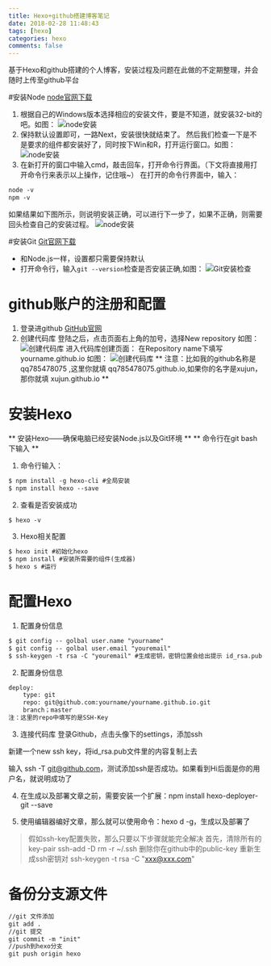 ```yaml
---
title: Hexo+github搭建博客笔记
date: 2018-02-28 11:48:43
tags: [hexo] 
categories: hexo
comments: false
---
```

基于Hexo和github搭建的个人博客，安装过程及问题在此做的不定期整理，并会随时上传至github平台
<!--more-->

#安装Node
[node官网下载](http://nodejs.cn/)

1. 根据自己的Windows版本选择相应的安装文件，要是不知道，就安装32-bit的吧。如图：
![node安装](http://ww3.sinaimg.cn/large/9fe4afa0gw1faljhotcr1j20dv0atq4u.jpg)
2. 保持默认设置即可，一路Next，安装很快就结束了。 然后我们检查一下是不是要求的组件都安装好了，同时按下Win和R，打开运行窗口。如图：
![node安装](http://ww3.sinaimg.cn/large/9fe4afa0gw1faljikc6nbj20bh06l3z7.jpg)
3. 在新打开的窗口中输入cmd，敲击回车，打开命令行界面。（下文将直接用打开命令行来表示以上操作，记住哦~） 在打开的命令行界面中，输入：
``` html
node -v
npm -v
```
如果结果如下图所示，则说明安装正确，可以进行下一步了，如果不正确，则需要回头检查自己的安装过程。
![node安装](http://ww4.sinaimg.cn/large/9fe4afa0gw1faljiuibwdj20it0cb3zd.jpg)



#安装Git
[Git官网下载](https://git-scm.com/downloads)

* 和Node.js一样，设置都只需要保持默认
* 打开命令行，输入<code>git --version</code>检查是否安装正确,如图：
![Git安装检查](http://ww2.sinaimg.cn/large/9fe4afa0gw1faljp87tpkj20it0cbdgo.jpg)

# github账户的注册和配置

1. 登录进github [GitHub官网](https://github.com/)
2. 创建代码库
 登陆之后，点击页面右上角的加号，选择New repository 如图：
![创建代码库](http://ww2.sinaimg.cn/large/9fe4afa0gw1faljww56v8j20ci0a975c.jpg)
 进入代码库创建页面：
在Repository name下填写 yourname.github.io 如图：
![创建代码库](http://ww4.sinaimg.cn/large/9fe4afa0gw1faljv7hoqhj20p40fz0vo.jpg)
** 注意：比如我的github名称是qq785478075 ,这里你就填 qq785478075.github.io,如果你的名字是xujun，那你就填 xujun.github.io **

# 安装Hexo
** 安装Hexo——确保电脑已经安装Node.js以及Git环境 **
** 命令行在git bash下输入 **
1. 命令行输入：
``` html 
$ npm install -g hexo-cli #全局安装
$ npm install hexo --save
```
2. 查看是否安装成功
``` html 
$ hexo -v
```
3. Hexo相关配置
``` html 
$ hexo init #初始化hexo
$ npm install #安装所需要的组件(生成器)
$ hexo s #运行
```

# 配置Hexo
1. 配置身份信息
``` html 
$ git config -- golbal user.name "yourname"
$ git config -- golbal user.email "youremail"
$ ssh-keygen -t rsa -C "youremail" #生成密钥，密钥位置会给出提示 id_rsa.pub
```

2. 配置身份信息
``` html 
deploy:
	type: git
	repo: git@github.com:yourname/yourname.github.io.git
	branch；master
注：这里的repo中填写的是SSH-Key
```


3. 连接代码库
登录Github，点击头像下的settings，添加ssh

 新建一个new ssh key，将id_rsa.pub文件里的内容复制上去

 输入 ssh -T git@github.com，测试添加ssh是否成功。如果看到Hi后面是你的用户名，就说明成功了

4. 在生成以及部署文章之前，需要安装一个扩展：npm install hexo-deployer-git --save 

5. 使用编辑器编好文章，那么就可以使用命令：hexo d -g，生成以及部署了	
> 假如ssh-key配置失败，那么只要以下步骤就能完全解决
> 首先，清除所有的key-pair
> ssh-add -D
> rm -r ~/.ssh
> 删除你在github中的public-key
> 重新生成ssh密钥对
> ssh-keygen -t rsa -C "xxx@xxx.com"


#  备份分支源文件
``` html
//git 文件添加
git add .
//git 提交
git commit -m "init"
//push到hexo分支
git push origin hexo
```
